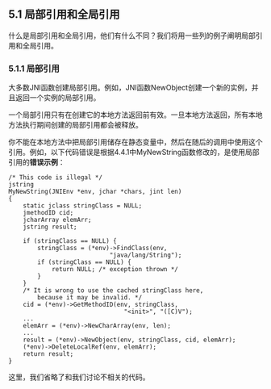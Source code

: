## 5.1 局部引用和全局引用

什么是局部引用和全局引用，他们有什么不同？我们将用一些列的例子阐明局部引用和全局引用。

### 5.1.1 局部引用

大多数JNI函数创建局部引用。例如，JNI函数NewObject创建一个新的实例，并且返回一个实例的局部引用。

一个局部引用只有在创建它的本地方法返回前有效。一旦本地方法返回，所有本地方法执行期间创建的局部引用都会被释放。

你不能在本地方法中把局部引用储存在静态变量中，然后在随后的调用中使用这个引用。例如，以下代码错误是根据4.4.1中MyNewString函数修改的，是使用局部引用的**错误示例**：

```
/* This code is illegal */
jstring
MyNewString(JNIEnv *env, jchar *chars, jint len)
{
    static jclass stringClass = NULL;
    jmethodID cid;
    jcharArray elemArr;
    jstring result;
    
    if (stringClass == NULL) {
        stringClass = (*env)->FindClass(env,
                            "java/lang/String");
        if (stringClass == NULL) {
            return NULL; /* exception thrown */
        }
    }
    /* It is wrong to use the cached stringClass here,
        because it may be invalid. */
    cid = (*env)->GetMethodID(env, stringClass,
                                "<init>", "([C)V");
    ...
    elemArr = (*env)->NewCharArray(env, len);
    ...
    result = (*env)->NewObject(env, stringClass, cid, elemArr);
    (*env)->DeleteLocalRef(env, elemArr);
    return result;
}
```

这里，我们省略了和我们讨论不相关的代码。


